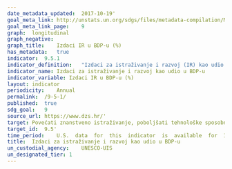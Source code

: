 ```yaml
---	
date_metadata_updated:	2017-10-19'
goal_meta_link:	http://unstats.un.org/sdgs/files/metadata-compilation/Metadata-Goal-9.pdf'
goal_meta_link_page:	9
graph:	longitudinal
graph_negative:	
graph_title:	Izdaci IR u BDP-u (%)
has_metadata:	true
indicator:	9.5.1
indicator_definition:	"Izdaci za istraživanje i razvoj (IR) kao udio u bruto domaćem proizvodu (BDP) su iznos izdataka za IR podijeljen s ukupnim outputom gospodarstva (BDP-om). Priručnik Frascati OECD-a (OECD, 2015) pruža relevantne definicije o istraživanju i razvoju, bruto domaćim izdacima za IR i istraživačima. Istraživanje i razvoj (IR) jest kreativni sustavni stvaralački rad s ciljem uvećanja količine znanja uključujući znanja o čovjeku, kulturi i društvu, kao i osmišljavanje novih primjena dostupnog znanja (FM 2.5). Bruto domaći izdaci za IR jesu ukupni unutarnji izdaci za IR na području države u promatranoj kalendarskoj godini (FM 4.7). Uključuju IR proveden u zemlji financiran iz inozemstva, ali isključuju financiranje IR-a provedenog u inozemstvu (FM 4.8). Unutarnji izdaci za IR jesu svi tekući izdaci i kapitalni izdaci u bruto iznosima za IR proveden u izvještajnoj jedinici, neovisno o izvoru sredstava (FM 4.10). Istraživači su stručnjaci koji se bave stvaranjem novog znanja. Oni provode istraživanje i poboljšavaju i razvijaju koncepte, teorije, modele, postupke, softver ili operativne metode (FM 5.35). Izvor: Eurostat"
indicator_name:	Izdaci za istraživanje i razvoj kao udio u BDP-u
indicator_variable:	Izdaci IR u BDP-u (%)
layout:	indicator
periodicity:	Annual
permalink:	/9-5-1/
published:	true
sdg_goal:	9
source_url:	https://www.dzs.hr/'
target:	Povećati znanstveno istraživanje, poboljšati tehnološke sposobnosti proizvodnih sektora u svim zemljama, osobito zemljama u razvoju, uključujući, do 2030., stimulirati inovacije i bitno povećati broj zaposlenih na istraživanju i razvoju na milijun ljudi i javnih i privatnih izdataka za istraživanje i razvoj
target_id:	9.5'
time_period:	U.S.  data  for  this  indicator  is  available  for  1953  to  present.  The  most  recent  year  avaiable  in  published  data  is  2015.
title:	Izdaci za istraživanje i razvoj kao udio u BDP-u
un_custodial_agency:	UNESCO-UIS
un_designated_tier:	1
---	
```

